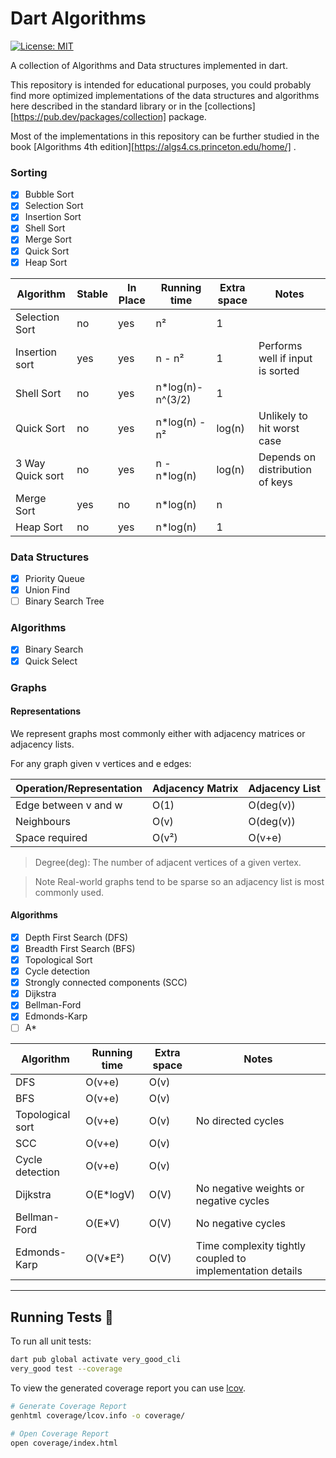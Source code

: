 # Dart Algorithms

[![License: MIT][license_badge]][license_link]

A collection of Algorithms and Data structures implemented in dart.

This repository is intended for educational purposes, you could probably find more optimized implementations of the data
structures and algorithms here described in the standard library or in
the [collections][https://pub.dev/packages/collection] package.

Most of the implementations in this repository can be further studied in the
book [Algorithms 4th edition][https://algs4.cs.princeton.edu/home/] .

### Sorting

- [x] Bubble Sort
- [x] Selection Sort
- [x] Insertion Sort
- [x] Shell Sort
- [x] Merge Sort
- [x] Quick Sort
- [x] Heap Sort

| Algorithm        | Stable | In Place | Running time      | Extra space | Notes                            |
|------------------|--------|----------|-------------------|-------------|----------------------------------|
| Selection Sort   | no     | yes      | n²                | 1           |                                  |
| Insertion sort   | yes    | yes      | n - n²            | 1           | Performs well if input is sorted |
| Shell Sort       | no     | yes      | n*log(n)- n^(3/2) | 1           |                                  |
| Quick Sort       | no     | yes      | n*log(n) - n²     | log(n)      | Unlikely to hit worst case       |
| 3 Way Quick sort | no     | yes      | n - n*log(n)      | log(n)      | Depends on distribution of keys  |
| Merge Sort       | yes    | no       | n*log(n)          | n           |                                  |
| Heap Sort        | no     | yes      | n*log(n)          | 1           |                                  |

### Data Structures

- [x] Priority Queue
- [x] Union Find
- [ ] Binary Search Tree

### Algorithms

- [x] Binary Search
- [x] Quick Select

### Graphs

#### Representations

We represent graphs most commonly either with adjacency matrices or adjacency lists.

For any graph given v vertices and e edges:

| Operation/Representation | Adjacency Matrix | Adjacency List | 
|--------------------------|------------------|----------------|
| Edge between v and w     | O(1)             | O(deg(v))      |
| Neighbours               | O(v)             | O(deg(v))      |
| Space required           | O(v²)            | O(v+e)         |

> Degree(deg): The number of adjacent vertices of a given vertex.

> Note
> Real-world graphs tend to be sparse so an adjacency list is most commonly used.

#### Algorithms

- [x] Depth First Search (DFS)
- [x] Breadth First Search (BFS)
- [x] Topological Sort
- [x] Cycle detection
- [x] Strongly connected components (SCC)
- [x] Dijkstra
- [x] Bellman-Ford
- [x] Edmonds-Karp
- [ ] A*

| Algorithm        | Running time | Extra space | Notes                                                     |
|------------------|--------------|-------------|-----------------------------------------------------------|
| DFS              | O(v+e)       | O(v)        |                                                           |
| BFS              | O(v+e)       | O(v)        |                                                           |
| Topological sort | O(v+e)       | O(v)        | No directed cycles                                        |
| SCC              | O(v+e)       | O(v)        |                                                           |
| Cycle detection  | O(v+e)       | O(v)        |                                                           |
| Dijkstra         | O(E*logV)    | O(V)        | No negative weights or negative cycles                    |
| Bellman-Ford     | O(E*V)       | O(V)        | No negative cycles                                        |
| Edmonds-Karp     | O(V*E²)      | O(V)        | Time complexity tightly coupled to implementation details |

---

## Running Tests 🧪

To run all unit tests:

```sh
dart pub global activate very_good_cli 
very_good test --coverage
```

To view the generated coverage report you can use [lcov](https://github.com/linux-test-project/lcov).

```sh
# Generate Coverage Report
genhtml coverage/lcov.info -o coverage/

# Open Coverage Report
open coverage/index.html
```

[license_badge]: https://img.shields.io/badge/license-MIT-blue.svg

[license_link]: https://opensource.org/licenses/MIT
